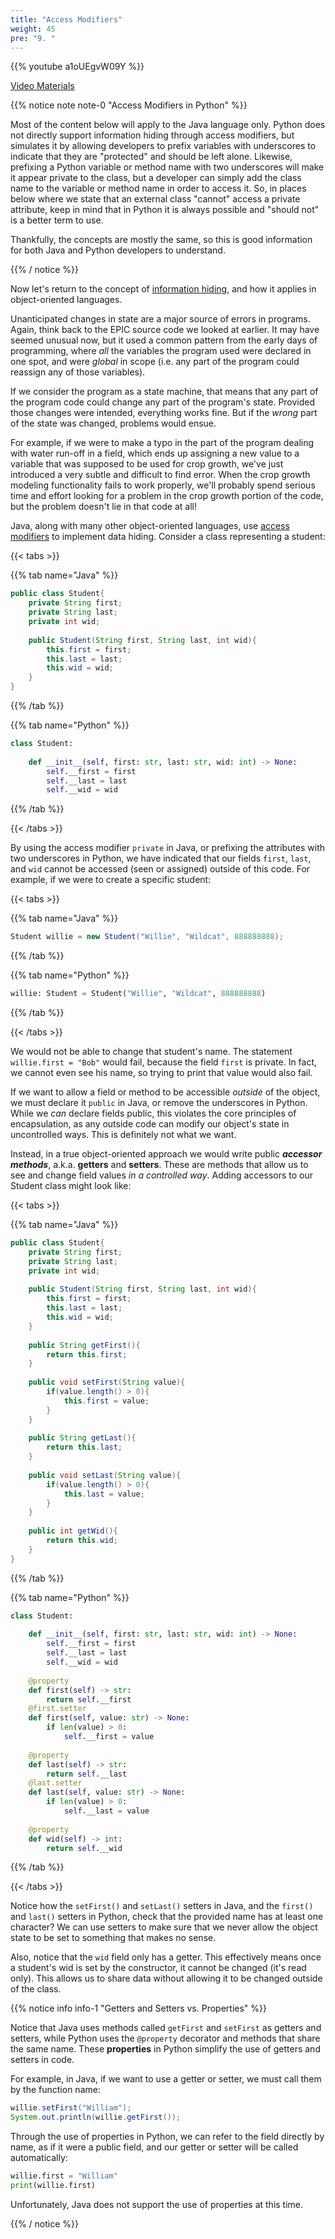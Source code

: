 ```yaml
---
title: "Access Modifiers"
weight: 45
pre: "9. "
---
```


{{% youtube a1oUEgvW09Y %}}

[Video Materials](video)

{{% notice note note-0 "Access Modifiers in Python" %}}

Most of the content below will apply to the Java language only. Python does not directly support information hiding through access modifiers, but simulates it by allowing developers to prefix variables with underscores to indicate that they are "protected" and should be left alone. Likewise, prefixing a Python variable or method name with two underscores will make it appear private to the class, but a developer can simply add the class name to the variable or method name in order to access it. So, in places below where we state that an external class "cannot" access a private attribute, keep in mind that in Python it is always possible and "should not" is a better term to use. 

Thankfully, the concepts are mostly the same, so this is good information for both Java and Python developers to understand.

{{% / notice %}}

Now let's return to the concept of [information hiding](https://en.wikipedia.org/wiki/Information_hiding), and how it applies in object-oriented languages.

Unanticipated changes in state are a major source of errors in programs. Again, think back to the EPIC source code we looked at earlier. It may have seemed unusual now, but it used a common pattern from the early days of programming, where _all_ the variables the program used were declared in one spot, and were _global_ in scope (i.e. any part of the program could reassign any of those variables).

If we consider the program as a state machine, that means that any part of the program code could change any part of the program's state.  Provided those changes were intended, everything works fine. But if the _wrong_ part of the state was changed, problems would ensue.

For example, if we were to make a typo in the part of the program dealing with water run-off in a field, which ends up assigning a new value to a variable that was supposed to be used for crop growth, we've just introduced a very subtle and difficult to find error.  When the crop growth modeling functionality fails to work properly, we'll probably spend serious time and effort looking for a problem in the crop growth portion of the code, but the problem doesn't lie in that code at all!

Java, along with many other object-oriented languages, use [access modifiers](https://docs.oracle.com/javase/tutorial/java/javaOO/accesscontrol.html) to implement data hiding. Consider a class representing a student:

{{< tabs >}}

{{% tab name="Java" %}}

```java
public class Student{
    private String first;
    private String last;
    private int wid;
    
    public Student(String first, String last, int wid){
        this.first = first;
        this.last = last;
        this.wid = wid;
    }
}
```

{{% /tab %}}

{{% tab name="Python" %}}

```python
class Student:
    
    def __init__(self, first: str, last: str, wid: int) -> None:
        self.__first = first
        self.__last = last
        self.__wid = wid
```

{{% /tab %}}

{{< /tabs >}}

By using the access modifier `private` in Java, or prefixing the attributes with two underscores in Python, we have indicated that our fields `first`, `last`, and `wid` cannot be accessed (seen or assigned) outside of this code.  For example, if we were to create a specific student:

{{< tabs >}}

{{% tab name="Java" %}}


```java
Student willie = new Student("Willie", "Wildcat", 888888888);
```

{{% /tab %}}

{{% tab name="Python" %}}

```python
willie: Student = Student("Willie", "Wildcat", 888888888)
```

{{% /tab %}}

{{< /tabs >}}

We would not be able to change that student's name. The statement `willie.first = "Bob"` would fail, because the field `first` is private. In fact, we cannot even see his name, so trying to print that value would also fail.  

If we want to allow a field or method to be accessible _outside_ of the object, we must declare it `public` in Java, or remove the underscores in Python.  While we _can_ declare fields public, this violates the core principles of encapsulation, as any outside code can modify our object's state in uncontrolled ways. This is definitely not what we want.

Instead, in a true object-oriented approach we would write public  **_accessor methods_**, a.k.a. **getters** and **setters**.  These are methods that allow us to see and change field values _in a controlled way_.  Adding accessors to our Student class might look like:

{{< tabs >}}

{{% tab name="Java" %}}

```java
public class Student{
    private String first;
    private String last;
    private int wid;
    
    public Student(String first, String last, int wid){
        this.first = first;
        this.last = last;
        this.wid = wid;
    }
    
    public String getFirst(){
        return this.first;
    }
    
    public void setFirst(String value){
        if(value.length() > 0){
            this.first = value;
        }
    }
    
    public String getLast(){
        return this.last;
    }
    
    public void setLast(String value){
        if(value.length() > 0){
            this.last = value;
        }
    }
    
    public int getWid(){
        return this.wid;
    }
}
```

{{% /tab %}}

{{% tab name="Python" %}}

```python
class Student:
    
    def __init__(self, first: str, last: str, wid: int) -> None:
        self.__first = first
        self.__last = last
        self.__wid = wid
        
    @property
    def first(self) -> str:
        return self.__first
    @first.setter
    def first(self, value: str) -> None:
        if len(value) > 0:
            self.__first = value
    
    @property
    def last(self) -> str:
        return self.__last
    @last.setter
    def last(self, value: str) -> None:
        if len(value) > 0:
            self.__last = value
            
    @property
    def wid(self) -> int:
        return self.__wid
```

{{% /tab %}}

{{< /tabs >}}

Notice how the `setFirst()` and `setLast()` setters in Java, and the `first()` and `last()` setters in Python, check that the provided name has at least one character?  We can use setters to make sure that we never allow the object state to be set to something that makes no sense.

Also, notice that the `wid` field only has a getter. This effectively means once a student's wid is set by the constructor, it cannot be changed (it's read only).  This allows us to share data without allowing it to be changed outside of the class.

{{% notice info info-1 "Getters and Setters vs. Properties" %}}

Notice that Java uses methods called `getFirst` and `setFirst` as getters and setters, while Python uses the `@property` decorator and methods that share the same name. These **properties** in Python simplify the use of getters and setters in code. 

For example, in Java, if we want to use a getter or setter, we must call them by the function name:

```java
willie.setFirst("William");
System.out.println(willie.getFirst());
```

Through the use of properties in Python, we can refer to the field directly by name, as if it were a public field, and our getter or setter will be called automatically:

```python
willie.first = "William"
print(willie.first)
```

Unfortunately, Java does not support the use of properties at this time.

{{% / notice %}}

